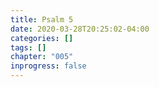 ```yaml
---
title: Psalm 5
date: 2020-03-28T20:25:02-04:00
categories: []
tags: []
chapter: "005"
inprogress: false
---
```


